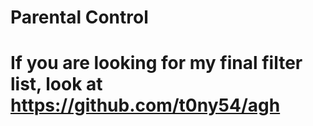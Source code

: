 # Parental Control
# If you are looking for my final filter list, look at https://github.com/t0ny54/agh
